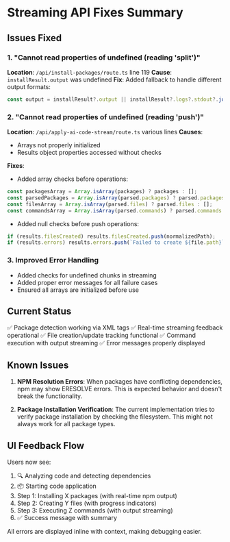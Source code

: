 # Streaming API Fixes Summary

## Issues Fixed

### 1. "Cannot read properties of undefined (reading 'split')"
**Location**: `/api/install-packages/route.ts` line 119
**Cause**: `installResult.output` was undefined
**Fix**: Added fallback to handle different output formats:
```typescript
const output = installResult?.output || installResult?.logs?.stdout?.join('\n') || '';
```

### 2. "Cannot read properties of undefined (reading 'push')"
**Location**: `/api/apply-ai-code-stream/route.ts` various lines
**Causes**: 
- Arrays not properly initialized
- Results object properties accessed without checks

**Fixes**:
- Added array checks before operations:
```typescript
const packagesArray = Array.isArray(packages) ? packages : [];
const parsedPackages = Array.isArray(parsed.packages) ? parsed.packages : [];
const filesArray = Array.isArray(parsed.files) ? parsed.files : [];
const commandsArray = Array.isArray(parsed.commands) ? parsed.commands : [];
```

- Added null checks before push operations:
```typescript
if (results.filesCreated) results.filesCreated.push(normalizedPath);
if (results.errors) results.errors.push(`Failed to create ${file.path}`);
```

### 3. Improved Error Handling
- Added checks for undefined chunks in streaming
- Added proper error messages for all failure cases
- Ensured all arrays are initialized before use

## Current Status

✅ Package detection working via XML tags
✅ Real-time streaming feedback operational
✅ File creation/update tracking functional
✅ Command execution with output streaming
✅ Error messages properly displayed

## Known Issues

1. **NPM Resolution Errors**: When packages have conflicting dependencies, npm may show ERESOLVE errors. This is expected behavior and doesn't break the functionality.

2. **Package Installation Verification**: The current implementation tries to verify package installation by checking the filesystem. This might not always work for all package types.

## UI Feedback Flow

Users now see:
1. 🔍 Analyzing code and detecting dependencies
2. 📦 Starting code application
3. Step 1: Installing X packages (with real-time npm output)
4. Step 2: Creating Y files (with progress indicators)
5. Step 3: Executing Z commands (with output streaming)
6. ✅ Success message with summary

All errors are displayed inline with context, making debugging easier.